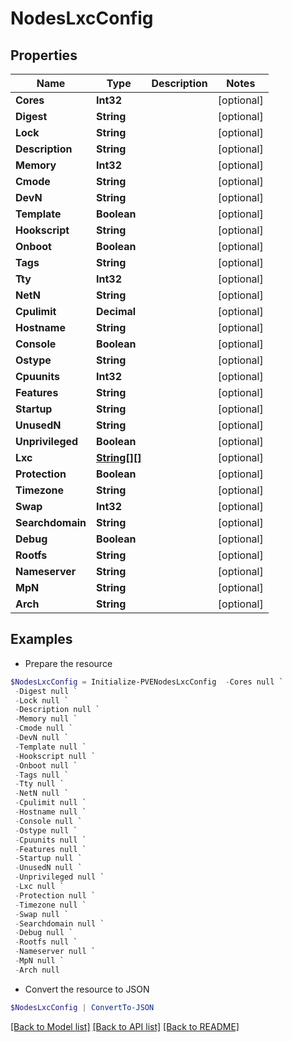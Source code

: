 # NodesLxcConfig
## Properties

Name | Type | Description | Notes
------------ | ------------- | ------------- | -------------
**Cores** | **Int32** |  | [optional] 
**Digest** | **String** |  | [optional] 
**Lock** | **String** |  | [optional] 
**Description** | **String** |  | [optional] 
**Memory** | **Int32** |  | [optional] 
**Cmode** | **String** |  | [optional] 
**DevN** | **String** |  | [optional] 
**Template** | **Boolean** |  | [optional] 
**Hookscript** | **String** |  | [optional] 
**Onboot** | **Boolean** |  | [optional] 
**Tags** | **String** |  | [optional] 
**Tty** | **Int32** |  | [optional] 
**NetN** | **String** |  | [optional] 
**Cpulimit** | **Decimal** |  | [optional] 
**Hostname** | **String** |  | [optional] 
**Console** | **Boolean** |  | [optional] 
**Ostype** | **String** |  | [optional] 
**Cpuunits** | **Int32** |  | [optional] 
**Features** | **String** |  | [optional] 
**Startup** | **String** |  | [optional] 
**UnusedN** | **String** |  | [optional] 
**Unprivileged** | **Boolean** |  | [optional] 
**Lxc** | [**String[][]**](Array.md) |  | [optional] 
**Protection** | **Boolean** |  | [optional] 
**Timezone** | **String** |  | [optional] 
**Swap** | **Int32** |  | [optional] 
**Searchdomain** | **String** |  | [optional] 
**Debug** | **Boolean** |  | [optional] 
**Rootfs** | **String** |  | [optional] 
**Nameserver** | **String** |  | [optional] 
**MpN** | **String** |  | [optional] 
**Arch** | **String** |  | [optional] 

## Examples

- Prepare the resource
```powershell
$NodesLxcConfig = Initialize-PVENodesLxcConfig  -Cores null `
 -Digest null `
 -Lock null `
 -Description null `
 -Memory null `
 -Cmode null `
 -DevN null `
 -Template null `
 -Hookscript null `
 -Onboot null `
 -Tags null `
 -Tty null `
 -NetN null `
 -Cpulimit null `
 -Hostname null `
 -Console null `
 -Ostype null `
 -Cpuunits null `
 -Features null `
 -Startup null `
 -UnusedN null `
 -Unprivileged null `
 -Lxc null `
 -Protection null `
 -Timezone null `
 -Swap null `
 -Searchdomain null `
 -Debug null `
 -Rootfs null `
 -Nameserver null `
 -MpN null `
 -Arch null
```

- Convert the resource to JSON
```powershell
$NodesLxcConfig | ConvertTo-JSON
```

[[Back to Model list]](../README.md#documentation-for-models) [[Back to API list]](../README.md#documentation-for-api-endpoints) [[Back to README]](../README.md)

